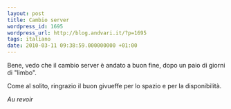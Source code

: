 ```yaml
---
layout: post
title: Cambio server
wordpress_id: 1695
wordpress_url: http://blog.andvari.it/?p=1695
tags: italiano
date: 2010-03-11 09:38:59.000000000 +01:00
---
```

Bene, vedo che il cambio server è andato a buon fine, dopo un paio di giorni di "limbo".

Come al solito, ringrazio il buon givueffe per lo spazio e per la disponibilità.

<em>Au revoir</em>

